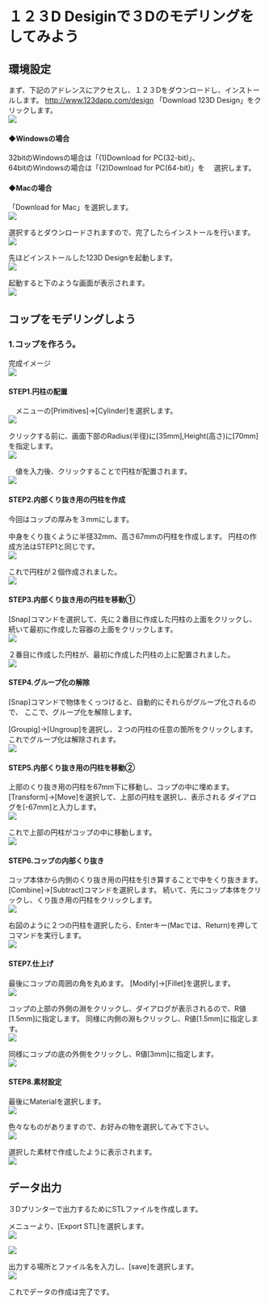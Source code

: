 # １２３D Desiginで３Dのモデリングをしてみよう

## 環境設定


まず、下記のアドレンスにアクセスし、１２３Dをダウンロードし、インストールします。
http://www.123dapp.com/design
「Download 123D Design」をクリックします。
<br>
![](3d-2-01.png)



#### ◆Windowsの場合


32bitのWindowsの場合は「(1)Download for PC(32-bit)」、<br>
64bitのWindowsの場合は「(2)Download for PC(64-bit)」を
　選択します。

#### ◆Macの場合


「Download for Mac」を選択します。
<br>
![](3d-2-02.png)


選択するとダウンロードされますので、完了したらインストールを行います。
<br>
![](3d-2-03.png)


先ほどインストールした123D Designを起動します。
<br>
![](3d-2-04.png)

起動すると下のような画面が表示されます。
<br>
![](3d-2-05.png)




## コップをモデリングしよう


### 1.コップを作ろう。


完成イメージ
<br>
![](3d-2-06.png)

#### STEP1.円柱の配置

　メニューの[Primitives]→[Cylinder]を選択します。
<br>
![](3d-2-07.png)


  クリックする前に、画面下部のRadius(半径)に[35mm],Height(高さ)に[70mm]を指定します。
<br>
![](3d-2-08.png)

　値を入力後、クリックすることで円柱が配置されます。
<br>
![](3d-2-10.png)

#### STEP2.内部くり抜き用の円柱を作成

今回はコップの厚みを３mmにします。

中身をくり抜くように半径32mm、高さ67mmの円柱を作成します。
円柱の作成方法はSTEP1と同じです。
<br>
![](3d-2-11.png)

これで円柱が２個作成されました。
<br>
![](3d-2-12.png)


#### STEP3.内部くり抜き用の円柱を移動①

[Snap]コマンドを選択して、先に２番目に作成した円柱の上面をクリックし、
続いて最初に作成した容器の上面をクリックします。
<br>
![](3d-2-12.png)

２番目に作成した円柱が、最初に作成した円柱の上に配置されました。
<br>
![](3d-2-13.png)


#### STEP4.グループ化の解除

[Snap]コマンドで物体をくっつけると、自動的にそれらがグループ化されるので、
ここで、グループ化を解除します。

[Groupig]→[Ungroup]を選択し、２つの円柱の任意の箇所をクリックします。
これでグループ化は解除されます。
<br>
![](3d-2-14.png)


#### STEP5.内部くり抜き用の円柱を移動②

上部のくり抜き用の円柱を67mm下に移動し、コップの中に埋めます。
[Transform]→[Move]を選択して、上部の円柱を選択し、表示される
ダイアログを[-67mm]と入力します。
<br>
![](3d-2-15.png)


これで上部の円柱がコップの中に移動します。
<br>
![](3d-2-16.png)

#### STEP6.コップの内部くり抜き

コップ本体から内側のくり抜き用の円柱を引き算することで中をくり抜きます。
[Combine]→[Subtract]コマンドを選択します。
続いて、先にコップ本体をクリックし、くり抜き用の円柱をクリックします。
<br>
![](3d-2-17.png)

右図のように２つの円柱を選択したら、Enterキー(Macでは、Return)を押して
コマンドを実行します。
<br>
![](3d-2-18.png)


#### STEP7.仕上げ

最後にコップの周囲の角を丸めます。
[Modify]→[Fillet]を選択します。
<br>
![](3d-2-19.png)

コップの上部の外側の淵をクリックし、ダイアログが表示されるので、R値[1.5mm]に指定します。
同様に内側の淵もクリックし、R値[1.5mm]に指定します。
<br>
![](3d-2-20.png)


同様にコップの底の外側をクリックし、R値[3mm]に指定します。
<br>
![](3d-2-21.png)

#### STEP8.素材設定

最後にMaterialを選択します。
<br>
![](3d-2-22.png)

色々なものがありますので、お好みの物を選択してみて下さい。
<br>
![](3d-2-23.png)

選択した素材で作成したように表示されます。
<br>
![](3d-2-24.png)

## データ出力

３Dプリンターで出力するためにSTLファイルを作成します。

メニューより、[Export STL]を選択します。
<br>
![](3d-2-25.png)

![](3d-2-27.png)

出力する場所とファイル名を入力し、[save]を選択します。
<br>
![](3d-2-26.png)

これでデータの作成は完了です。